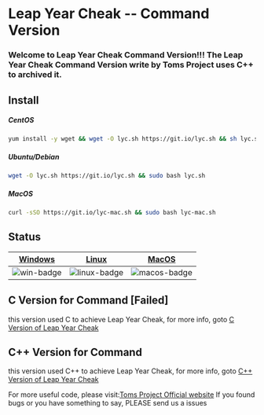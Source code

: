 #  Leap Year Cheak  --  Command Version
### Welcome to Leap Year Cheak Command Version!!! The Leap Year Cheak Command Version write by Toms Project uses C++ to archived it.

## Install 
##### CentOS
```bash
yum install -y wget && wget -O lyc.sh https://git.io/lyc.sh && sh lyc.sh
```
##### Ubuntu/Debian
```bash
wget -O lyc.sh https://git.io/lyc.sh && sudo bash lyc.sh
```
##### MacOS
```bash
curl -sSO https://git.io/lyc-mac.sh && sudo bash lyc-mac.sh
```

## Status
| [Windows][win-link]| [Linux][Linux-link]|[MacOS][macos-link]|
|---------------|---------------|-----------------|
| ![win-badge]  | ![linux-badge]      | ![macos-badge]   |

[win-link]: https://github.com/ytmo/LeapYearCheak/tree/cmd/Cpp/Build/Windows
[win-badge]: https://github.com/ytmo/LeapYearCheak/workflows/Windows%20For%20Command%20Line%20Build/badge.svg

[linux-link]: https://github.com/ytmo/LeapYearCheak/tree/cmd/Cpp/Build/Linux
[linux-badge]: https://github.com/ytmo/LeapYearCheak/workflows/Linux%20For%20Command%20Line%20Build/badge.svg

[macos-link]: https://github.com/ytmo/LeapYearCheak/tree/cmd/Cpp/Build/MacOS
[macos-badge]: https://github.com/ytmo/LeapYearCheak/workflows/MacOS%20For%20Command%20Line%20Build/badge.svg

## C Version for Command  [Failed]
this version used C to achieve Leap Year Cheak, for more info, goto [C Version of Leap Year Cheak](./C/)

## C++ Version for Command
this version used C++ to achieve Leap Year Cheak, for more info, goto [C++ Version of Leap Year Cheak](./Cpp/)


For more useful code, please visit:[Toms Project Official website](http://www.projectoms.com)
If you found bugs or you have something to say, PLEASE send us a issues
